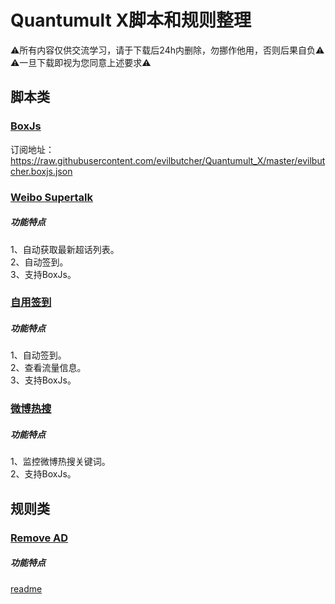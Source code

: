 # Quantumult X脚本和规则整理
⚠️所有内容仅供交流学习，请于下载后24h内删除，勿挪作他用，否则后果自负⚠️  
⚠️一旦下载即视为您同意上述要求⚠️
## 脚本类
### [BoxJs](https://github.com/evilbutcher/Quantumult_X/blob/master/evilbutcher.boxjs.json)
订阅地址：https://raw.githubusercontent.com/evilbutcher/Quantumult_X/master/evilbutcher.boxjs.json

### [Weibo Supertalk](https://github.com/evilbutcher/Quantumult_X/tree/master/check_in/weibo)
##### 功能特点
1、自动获取最新超话列表。  
2、自动签到。  
3、支持BoxJs。  

### [自用签到](https://github.com/evilbutcher/Quantumult_X/tree/master/check_in/glados)
##### 功能特点
1、自动签到。  
2、查看流量信息。  
3、支持BoxJs。 
 
### [微博热搜](https://github.com/evilbutcher/Quantumult_X/tree/master/check_in/hotsearch)
##### 功能特点
1、监控微博热搜关键词。  
2、支持BoxJs。  

## 规则类
### [Remove AD](https://github.com/evilbutcher/Quantumult_X/tree/master/remove_ad)
##### 功能特点
[readme](https://github.com/evilbutcher/Quantumult_X/tree/master/remove_ad/README.md)